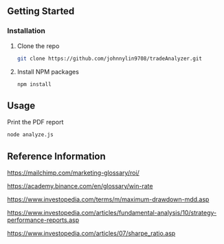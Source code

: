 <!-- GETTING STARTED -->
## Getting Started

### Installation


1. Clone the repo
   ```sh
   git clone https://github.com/johnnylin9708/tradeAnalyzer.git
   ```
2. Install NPM packages
   ```sh
   npm install
   ```


<!-- USAGE -->
## Usage

Print the PDF report
   ```sh
   node analyze.js
   ```



<!-- Reference Information -->
## Reference Information
https://mailchimp.com/marketing-glossary/roi/

https://academy.binance.com/en/glossary/win-rate

https://www.investopedia.com/terms/m/maximum-drawdown-mdd.asp

https://www.investopedia.com/articles/fundamental-analysis/10/strategy-performance-reports.asp

https://www.investopedia.com/articles/07/sharpe_ratio.asp
